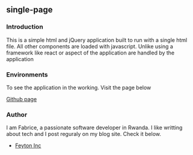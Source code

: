 ## single-page

### Introduction
This is a simple html and jQuery application built to run with a single html file. All other components are loaded with javascript. Unlike using a framework like react or aspect of the application are handled by the application

### Environments
To see the application in the working. Visit the page below

[Github page](https://feyton.github.io/single-page/)

### Author
I am Fabrice, a passionate software developer in Rwanda. I like writting about tech and I post reguraly on my blog site. Check it below.

- [Feyton Inc](https://feyton.co.rw)
